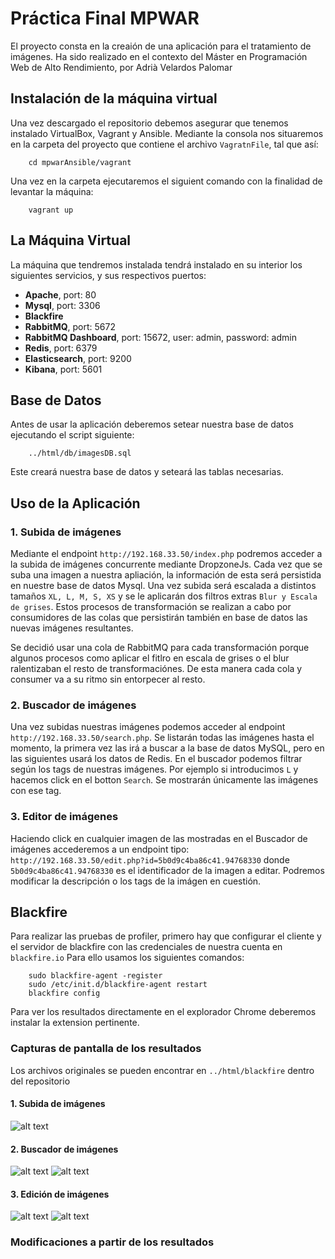 
# Práctica Final MPWAR

El proyecto consta en la creaión de una aplicación para el tratamiento de imágenes.
Ha sido realizado en el contexto del Máster en Programación Web de Alto Rendimiento, por Adrià Velardos Palomar
 

## Instalación de la máquina virtual
Una vez descargado el repositorio debemos asegurar que tenemos instalado VirtualBox, Vagrant y Ansible.
Mediante la consola nos situaremos en la carpeta del proyecto que contiene el archivo `VagratnFile`, tal que así:
        
        cd mpwarAnsible/vagrant
        
Una vez en la carpeta ejecutaremos el siguient comando con la finalidad de levantar la máquina:
 
        vagrant up 

## La Máquina Virtual

La máquina que tendremos instalada tendrá instalado en su interior los siguientes servicios, y sus respectivos puertos:

- **Apache**, port: 80
- **Mysql**, port: 3306
- **Blackfire**
- **RabbitMQ**, port: 5672
- **RabbitMQ Dashboard**, port: 15672, user: admin, password: admin
- **Redis**, port: 6379
- **Elasticsearch**, port: 9200
- **Kibana**, port: 5601

## Base de Datos

Antes de usar la aplicación deberemos setear nuestra base de datos ejecutando el script siguiente:

        ../html/db/imagesDB.sql
        
Este creará nuestra base de datos y seteará las tablas necesarias.

## Uso de la Aplicación

### 1. Subida de imágenes

Mediante el endpoint `http://192.168.33.50/index.php` podremos acceder a la subida de imágenes concurrente mediante DropzoneJs.
Cada vez que se suba una imagen a nuestra apliación, la información de esta será persistida en nuestre base de datos Mysql. 
Una vez subida será escalada a distintos tamaños `XL, L, M, S, XS` y se le aplicarán dos filtros extras `Blur y Escala de grises`.
Estos procesos de transformación se realizan a cabo por consumidores de las colas que persistirán también en base de datos las nuevas imágenes resultantes.

Se decidió usar una cola de RabbitMQ para cada transformación porque algunos procesos como aplicar el fitlro en escala de grises o el blur ralentizaban el resto de transformaciónes.
De esta manera cada cola y consumer va a su ritmo sin entorpecer al resto.

### 2. Buscador de imágenes

Una vez subidas nuestras imágenes podemos acceder al endpoint `http://192.168.33.50/search.php`. Se listarán todas las imágenes hasta el momento,
la primera vez las irá a buscar a la base de datos MySQL, pero en las siguientes usará los datos de Redis.
En el buscador podemos filtrar según los tags de nuestras imágenes. Por ejemplo si introducimos `L` y hacemos click en el botton `Search`.
Se mostrarán únicamente las imágenes con ese tag.

### 3. Editor de imágenes

Haciendo click en cualquier imagen de las mostradas en el Buscador de imágenes accederemos a un endpoint tipo:
`http://192.168.33.50/edit.php?id=5b0d9c4ba86c41.94768330` donde `5b0d9c4ba86c41.94768330` es el identificador de la imagen a editar.
Podremos modificar la descripción o los tags de la imágen en cuestión.


## Blackfire
Para realizar las pruebas de profiler, primero hay que configurar el cliente y el servidor de blackfire con las credenciales de nuestra cuenta en `blackfire.io`
Para ello usamos los siguientes comandos:

        sudo blackfire-agent -register
        sudo /etc/init.d/blackfire-agent restart
        blackfire config
        
Para ver los resultados directamente en el explorador Chrome deberemos instalar la extension pertinente.

### Capturas de pantalla de los resultados
Los archivos originales se pueden encontrar en `../html/blackfire` dentro del repositorio 

#### 1. Subida de imágenes
![alt text](https://bitbucket.org/adoz/performance-adriavelardos/src/master/share/www/html/blackfire/search_graph.png)

#### 2. Buscador de imágenes
![alt text](https://bitbucket.org/adoz/performance-adriavelardos/src/master/share/www/html/blackfire/search_timeline.png)
![alt text](https://bitbucket.org/adoz/performance-adriavelardos/src/master/share/www/html/blackfire/index_graph.png)

#### 3. Edición de imágenes
![alt text](https://bitbucket.org/adoz/performance-adriavelardos/src/master/share/www/html/blackfire/edit_graph.png)
![alt text](https://bitbucket.org/adoz/performance-adriavelardos/src/master/share/www/html/blackfire/edit_timeline.png)

### Modificaciones a partir de los resultados
